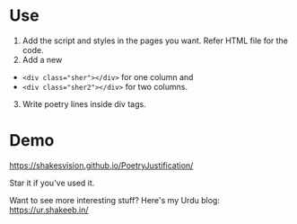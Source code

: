 # Use
1. Add the script and styles in the pages you want. Refer HTML file for the code. 
2. Add a new 
  - `<div class="sher"></div>` for one column and
  - `<div class="sher2"></div>` for two columns.
3. Write poetry lines inside div tags. 

# Demo
https://shakesvision.github.io/PoetryJustification/

Star it if you've used it. 

Want to see more interesting stuff? Here's my Urdu blog: https://ur.shakeeb.in/
